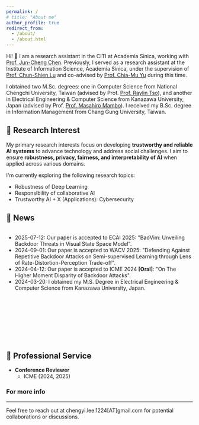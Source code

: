 ```yaml
---
permalink: /
# title: "About me"
author_profile: true
redirect_from: 
  - /about/
  - /about.html
---
```


Hi! 👋 I am a research assistant in the CITI at Academia Sinica, working with [Prof. Jun-Cheng Chen](https://scholar.google.com/citations?user=3x9KITUAAAAJ&hl=en). Previously, I served as a research assistant at the Institute of Information Science, Academia Sinica, under the supervision of [Prof. Chun-Shien Lu](https://scholar.google.com/citations?user=3iOHvUAAAAAJ&hl) and co-advised by [Prof. Chia-Mu Yu](https://scholar.google.com/citations?user=dW4W4isAAAAJ&hl) during this time. 

I obtained two M.Sc. degrees: one in Computer Science from National Chengchi University, Taiwan (advised by Prof. [Prof. Raylin Tso](https://scholar.google.com/citations?user=go8aLaQAAAAJ&hl)), and another in Electrical Engineering & Computer Science from Kanazawa University, Japan (advised by Prof. [Prof. Masahiro Mambo](https://iseclab.ec.t.kanazawa-u.ac.jp/en/mambo/index.html)). I received my B.Sc. degree in Information Management from Chang Gung University, Taiwan.


## 🔬 Research Interest

My primary research interests focus on developing **trustworthy and reliable AI systems** to advance technology and address social challenges. I aim to ensure **robustness, privacy, fairness, and interpretability of AI** when applied across various domains.


<!-- ![My Research Interest in Trustworthy AI](/images/future_research_overview.jpg) -->
<!-- > *My Research Interest in Trustworthy AI* -->

I'm currently exploring the following research topics:
* Robustness of Deep Learning
* Responsibility of collaborative AI
* Trustworthy AI + X (Applications): Cybersecurity

<!-- My research interests include <strong>trustworthy AI</strong> and <strong>adversarial machine learning</strong>, with my Ph.D. thesis specifically focusing on poisoning attacks and defenses against deep neural networks. I'm currently working on enhancing the robustness of foundation models and their integration into traditional machine learning systems. -->

<!-- ![My Research Journey in Adversarial Machine Learning](/images/past_work.png) -->
<!-- > *My Research Journey in Adversarial Machine Learning* -->

<!-- My research vision is centered on developing trustworthy and reliable AI systems, aiming to support the advancement of technology and solve social challenges. I am keen to broaden my research scope to encompass the concept of <strong>responsibility</strong> in machine learning, focusing on areas such as <strong>robustness, fairness, and interpritability</strong>. Recently, I'm exploring the following research topics: -->

## 📢 News

<div style="height: 300px; overflow-y: scroll;">
  <ul>
    <li>2025-07-12: Our paper is accepted to ECAI 2025: "BadVim: Unveiling Backdoor Threats in Visual State Space Model".</li>
    <li>2024-09-01: Our paper is accepted to WACV 2025: "Defending Against Repetitive Backdoor Attacks on Semi-supervised Learning through Lens of Rate-Distortion-Perception Trade-off".</li>
    <li>2024-04-12: Our paper is accepted to ICME 2024 <strong>[Oral]</strong>: "On The Higher Moment Disparity of Backdoor Attacks".</li>
    <li>2024-03-20: I obtained my M.S. Degree in Electrical Engineering & Computer Science from Kanazawa University, Japan.</li>
  </ul>
</div>

## 📝 Professional Service 
- **Conference Reviewer**
  - ICME (2024, 2025)
  
### For more info
------
Feel free to reach out at chengyi.lee.1224[AT]gmail.com for potential collaborations or discussions.
